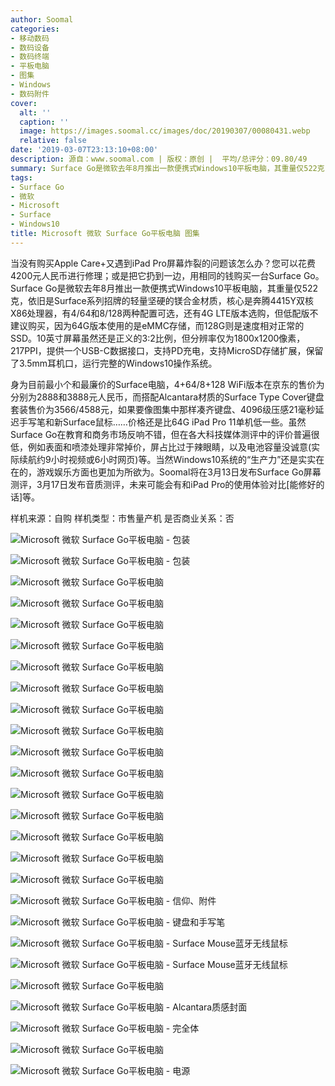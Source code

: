 ```yaml
---
author: Soomal
categories:
- 移动数码
- 数码设备
- 数码终端
- 平板电脑
- 图集
- Windows
- 数码附件
cover:
  alt: ''
  caption: ''
  image: https://images.soomal.cc/images/doc/20190307/00080431.webp
  relative: false
date: '2019-03-07T23:13:10+08:00'
description: 源自：www.soomal.com | 版权：原创 |  平均/总评分：09.80/49
summary: Surface Go是微软去年8月推出一款便携式Windows10平板电脑，其重量仅522克，依旧是Surface系列招牌的轻量坚硬的镁合金材质，核心是奔腾4415Y双核X86处理器，有4/64和8/128两种配置可选，售价为分别为2888和3888元人民币。
tags:
- Surface Go
- 微软
- Microsoft
- Surface
- Windows10
title: Microsoft 微软 Surface Go平板电脑 图集
---
```


当没有购买Apple Care+又遇到iPad Pro屏幕炸裂的问题该怎么办？您可以花费4200元人民币进行修理；或是把它扔到一边，用相同的钱购买一台Surface Go。Surface Go是微软去年8月推出一款便携式Windows10平板电脑，其重量仅522克，依旧是Surface系列招牌的轻量坚硬的镁合金材质，核心是奔腾4415Y双核X86处理器，有4/64和8/128两种配置可选，还有4G LTE版本选购，但低配版不建议购买，因为64G版本使用的是eMMC存储，而128G则是速度相对正常的SSD。10英寸屏幕虽然还是正义的3:2比例，但分辨率仅为1800x1200像素，217PPI，提供一个USB-C数据接口，支持PD充电，支持MicroSD存储扩展，保留了3.5mm耳机口，运行完整的Windows10操作系统。



身为目前最小个和最廉价的Surface电脑，4+64/8+128 WiFi版本在京东的售价为分别为2888和3888元人民币，而搭配Alcantara材质的Surface Type Cover键盘套装售价为3566/4588元，如果要像图集中那样凑齐键盘、4096级压感21毫秒延迟手写笔和新Surface鼠标……价格还是比64G iPad Pro 11单机低一些。虽然Surface Go在教育和商务市场反响不错，但在各大科技媒体测评中的评价普遍很低，例如表面和喷漆处理非常掉价，屏占比过于辣眼睛，以及电池容量没诚意(实际续航约9小时视频或6小时网页)等。当然Windows10系统的“生产力”还是实实在在的，游戏娱乐方面也更加为所欲为。Soomal将在3月13日发布Surface Go屏幕测评，3月17日发布音质测评，未来可能会有和iPad Pro的使用体验对比[能修好的话]等。



样机来源：自购
样机类型：市售量产机
是否商业关系：否



![Microsoft 微软 Surface Go平板电脑 - 包装](https://images.soomal.cc/images/doc/20190307/00080405.webp)



![Microsoft 微软 Surface Go平板电脑 - 包装](https://images.soomal.cc/images/doc/20190307/00080406.webp)



![Microsoft 微软 Surface Go平板电脑](https://images.soomal.cc/images/doc/20190307/00080407.webp)



![Microsoft 微软 Surface Go平板电脑](https://images.soomal.cc/images/doc/20190307/00080408.webp)



![Microsoft 微软 Surface Go平板电脑](https://images.soomal.cc/images/doc/20190307/00080409.webp)



![Microsoft 微软 Surface Go平板电脑](https://images.soomal.cc/images/doc/20190307/00080410.webp)



![Microsoft 微软 Surface Go平板电脑](https://images.soomal.cc/images/doc/20190307/00080411.webp)



![Microsoft 微软 Surface Go平板电脑](https://images.soomal.cc/images/doc/20190307/00080412.webp)



![Microsoft 微软 Surface Go平板电脑](https://images.soomal.cc/images/doc/20190307/00080413.webp)



![Microsoft 微软 Surface Go平板电脑](https://images.soomal.cc/images/doc/20190307/00080414.webp)



![Microsoft 微软 Surface Go平板电脑](https://images.soomal.cc/images/doc/20190307/00080415.webp)



![Microsoft 微软 Surface Go平板电脑](https://images.soomal.cc/images/doc/20190307/00080416.webp)



![Microsoft 微软 Surface Go平板电脑](https://images.soomal.cc/images/doc/20190307/00080417.webp)



![Microsoft 微软 Surface Go平板电脑](https://images.soomal.cc/images/doc/20190307/00080418.webp)



![Microsoft 微软 Surface Go平板电脑](https://images.soomal.cc/images/doc/20190307/00080419.webp)



![Microsoft 微软 Surface Go平板电脑](https://images.soomal.cc/images/doc/20190307/00080420.webp)



![Microsoft 微软 Surface Go平板电脑](https://images.soomal.cc/images/doc/20190307/00080421.webp)



![Microsoft 微软 Surface Go平板电脑 - 信仰、附件](https://images.soomal.cc/images/doc/20190307/00080422.webp)



![Microsoft 微软 Surface Go平板电脑 - 键盘和手写笔](https://images.soomal.cc/images/doc/20190307/00080423.webp)



![Microsoft 微软 Surface Go平板电脑 - Surface Mouse蓝牙无线鼠标](https://images.soomal.cc/images/doc/20190307/00080424.webp)



![Microsoft 微软 Surface Go平板电脑 - Surface Mouse蓝牙无线鼠标](https://images.soomal.cc/images/doc/20190307/00080425.webp)



![Microsoft 微软 Surface Go平板电脑](https://images.soomal.cc/images/doc/20190307/00080426.webp)



![Microsoft 微软 Surface Go平板电脑 - Alcantara质感封面](https://images.soomal.cc/images/doc/20190307/00080427.webp)



![Microsoft 微软 Surface Go平板电脑 - 完全体](https://images.soomal.cc/images/doc/20190307/00080428.webp)



![Microsoft 微软 Surface Go平板电脑](https://images.soomal.cc/images/doc/20190307/00080429.webp)



![Microsoft 微软 Surface Go平板电脑 - 电源](https://images.soomal.cc/images/doc/20190307/00080430.webp)